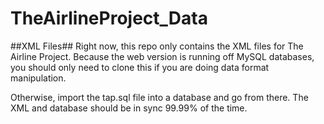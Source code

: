 TheAirlineProject_Data
======================

##XML Files##
Right now, this repo only contains the XML files for The Airline Project. Because the web version is running off MySQL databases, you should only need to clone this if you are doing data format manipulation.

Otherwise, import the tap.sql file into a database and go from there. The XML and database should be in sync 99.99% of the time.



